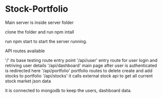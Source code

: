 # Stock-Portfolio

Main server is inside server folder

clone the folder and run npm intall

run npm start to start the server running.

API routes available

'/' its  base testing route entry point
'/api/user' entry route for user login and retriving user details
'/api/dashboard' main page after user is authenticated is redirected here
'/api/portfolio' portfolio routes to delete create and add stocks to portfolio
'/api/stocks' it calls external stock api to get all current stock market json data

it is connected to mongodb to keep the users, dashboard data.
 
